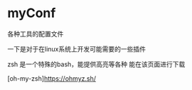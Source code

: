 # myConf
各种工具的配置文件

一下是对于在linux系统上开发可能需要的一些插件

zsh 是一个特殊的bash，能提供高亮等各种
能在该页面进行下载

[oh-my-zsh]https://ohmyz.sh/
